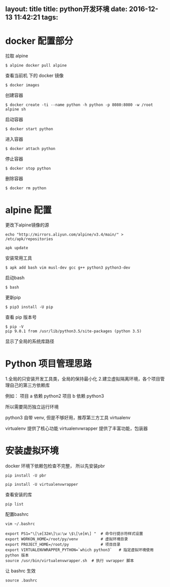 layout: title
title: python开发环境
date: 2016-12-13 11:42:21
tags:
---

# docker 配置部分

拉取 alpine

```
$ alpine docker pull alpine
```

查看当前机 下的 docker 镜像 

```
$ docker images
```
创建容器

```
$ docker create -ti --name python -h python -p 8080:8080 -w /root alpine sh
```启动容器

```
$ docker start python
```

进入容器 

```
$ docker attach python
```
停止容器
```
$ docker stop python
```
删除容器

```
$ docker rm python
```

# alpine 配置

更改下alpine镜像的源

```
echo "http://mirrors.aliyun.com/alpine/v3.4/main/" > /etc/apk/repositories 
```

```
apk update
```

安装常用工具

```
$ apk add bash vim musl-dev gcc g++ python3 python3-dev
```

启动bash

```
$ bash
```

更新pip

```
$ pip3 install -U pip
```

查看 pip 版本号

```
$ pip -V
pip 9.0.1 from /usr/lib/python3.5/site-packages (python 3.5)
```
显示了全局的系统库路径


# Python 项目管理思路

1.全局的只安装开发工具类，全局的保持最小化
2.建立虚拟隔离环境，各个项目管理自己的第三方依赖库

例如： 
项目 a 依赖 python2
项目 b 依赖 python3

所以需要简历独立运行环境

python3 自带 venv, 但是不够好用，推荐第三方工具 virtualenv

virtualenv 提供了核心功能 
virtualenvwrapper 提供了丰富功能，包装器

# 安装虚拟环境

docker 环境下依赖包检查不完整， 所以先安装pbr
```
pip install -U pbr
```

```
pip install -U virtualenvwrapper
```

查看安装的库

```
pip list
```


配置bashrc

```
vim ~/.bashrc

export PS1="\[\e[32m\]\u:\w \$\[\e[m\] "  # 命令行提示符样式设置
export WORKON_HOME=/root/py/venv          # 虚拟环境目录
export PROJECT_HOME=/root/py              # 项目目录
export VIRTUALENVWRAPPER_PYTHON=`which python3`   # 指定虚拟环境使用 python 版本
source /usr/bin/virtualenvwrapper.sh  # 执行 vwrapper 脚本
```

让 bashrc 生效

```
source .bashrc
```


